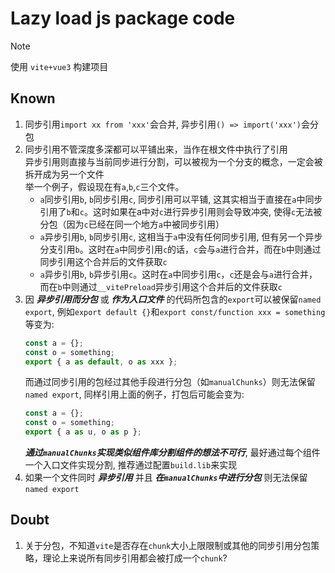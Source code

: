 # Lazy load js package code

> [!NOTE]
> 使用 `vite+vue3` 构建项目

## Known

1. 同步引用`import xx from 'xxx'`会合并, 异步引用`() => import('xxx')`会分包
2. 同步引用不管深度多深都可以平铺出来，当作在根文件中执行了引用  
   异步引用则直接与当前同步进行分割，可以被视为一个分支的概念，一定会被拆开成为另一个文件  
   举一个例子，假设现在有`a`,`b`,`c`三个文件。
   - `a`同步引用`b`, `b`同步引用`c`, 同步引用可以平铺, 这其实相当于直接在`a`中同步引用了`b`和`c`。这时如果在a中对`c`进行异步引用则会导致冲突, 使得`c`无法被分包（因为`c`已经在同一个地方`a`中被同步引用）
   - `a`异步引用`b`, `b`同步引用`c`, 这相当于`a`中没有任何同步引用, 但有另一个异步分支引用`b`。这时在`a`中同步引用`c`的话，`c`会与`a`进行合并，而在`b`中则通过同步引用这个合并后的文件获取`c`
   - `a`异步引用`b`, `b`异步引用`c`。这时在`a`中同步引用`c`，`c`还是会与`a`进行合并，而在`b`中则通过`__vitePreload`异步引用这个合并后的文件获取`c`
3. 因 **_异步引用而分包_** 或 **_作为入口文件_** 的代码所包含的`export`可以被保留`named export`, 例如`export default {}`和`export const/function xxx = something`等变为:
   ```javascript
   const a = {};
   const o = something;
   export { a as default, o as xxx };
   ```
   而通过同步引用的包经过其他手段进行分包（如`manualChunks`）则无法保留`named export`, 同样引用上面的例子，打包后可能会变为:
   ```javascript
   const a = {};
   const o = something;
   export { a as u, o as p };
   ```
   **_通过`manualChunks`实现类似组件库分割组件的想法不可行_**, 最好通过每个组件一个入口文件实现分割, 推荐通过配置`build.lib`来实现
4. 如果一个文件同时 **_异步引用_** 并且 **_在`manualChunks`中进行分包_** 则无法保留 `named export`

## Doubt

1. 关于分包，不知道`vite`是否存在`chunk`大小上限限制或其他的同步引用分包策略，理论上来说所有同步引用都会被打成一个`chunk`?
